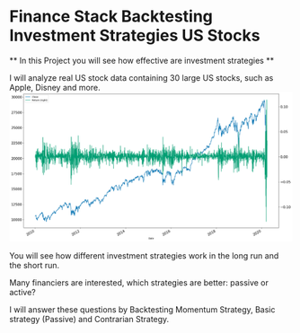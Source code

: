 # Finance Stack Backtesting Investment Strategies US Stocks

** In this Project you will see how effective are investment strategies **

I will analyze real US stock data containing 30 large US stocks, such as Apple, Disney and more.
![image alt](https://github.com/notBarbarossa/Finance_Backtesting_Investment_Strategies/blob/main/output.png?raw=true)

You will see how different investment strategies work in the long run and the short run. 

Many financiers are interested, which strategies are better: passive or active?

I will answer these questions by Backtesting  Momentum Strategy, Basic strategy (Passive) and Contrarian Strategy.
